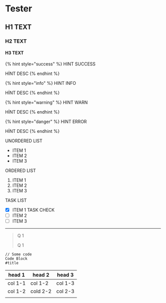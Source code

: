 # Tester

## H1 TEXT

### H2 TEXT

#### H3 TEXT

{% hint style="success" %}
&#x20;HINT SUCCESS

HİNT DESC
{% endhint %}

{% hint style="info" %}
&#x20;HINT INFO

HİNT DESC
{% endhint %}

{% hint style="warning" %}
&#x20;HINT WARN

HİNT DESC
{% endhint %}

{% hint style="danger" %}
&#x20;HINT ERROR

HİNT DESC
{% endhint %}

UNORDERED LIST

* ITEM 1
* ITEM 2
* ITEM 3

ORDERED LIST

1. ITEM 1
2. ITEM 2
3. ITEM 3

TASK LIST

* [x] ITEM 1 TASK CHECK
* [ ] ITEM 2
* [ ] ITEM 3

***

> Q 1
>
> Q 1

```markup
// Some code
Code Block
#title
```

| head 1  | head 2   | head 3  |
| ------- | -------- | ------- |
| col 1-1 | col 1-2  | col 1-3 |
| col 1-2 | cold 2-2 | col 2-3 |
|         |          |         |
